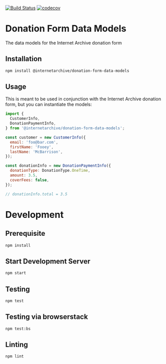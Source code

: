 [![Build Status](https://travis-ci.com/internetarchive/iaux-donation-form-data-models.svg?branch=master)](https://travis-ci.com/internetarchive/iaux-donation-form-data-models) [![codecov](https://codecov.io/gh/internetarchive/iaux-donation-form-data-models/branch/master/graph/badge.svg)](https://codecov.io/gh/internetarchive/iaux-donation-form-data-models)

# Donation Form Data Models

The data models for the Internet Archive donation form

## Installation

```bash
npm install @internetarchive/donation-form-data-models
```

## Usage

This is meant to be used in conjunction with the Internet Archive donation form, but
you can instantiate the models:

```js
import {
  CustomerInfo,
  DonationPaymentInfo,
} from '@internetarchive/donation-form-data-models';

const customer = new CustomerInfo({
  email: 'foo@bar.com',
  firstName: 'Fooey',
  lastName: 'McBarrison',
});

const donationInfo = new DonationPaymentInfo({
  donationType: DonationType.OneTime,
  amount: 3.5,
  coverFees: false,
});

// donationInfo.total = 3.5
```

# Development

## Prerequisite

```bash
npm install
```

## Start Development Server

```bash
npm start
```

## Testing

```bash
npm test
```

## Testing via browserstack

```bash
npm test:bs
```

## Linting

```bash
npm lint
```
